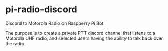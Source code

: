 # pi-radio-discord
Discord to Motorola Radio on Raspberry Pi Bot

The purpose is to create a private PTT discord channel that listens to a Motorola UHF radio,
and selected users having the ability to talk back over the radio. 
